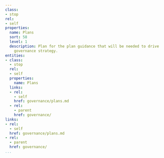 ```yaml
---
class:
- stop
rel:
- self
properties:
  name: Plans
  sort: 58
  level: 1
  description: Plan for the plan guidance that will be needed to drive a wider service
    governance strategy.
entities:
- class:
  - stop
  rel:
  - self
  properties:
    name: Plans
  links:
  - rel:
    - self
    href: governance/plans.md
  - rel:
    - parent
    href: governance/
links:
- rel:
  - self
  href: governance/plans.md
- rel:
  - parent
  href: governance/
...
```

